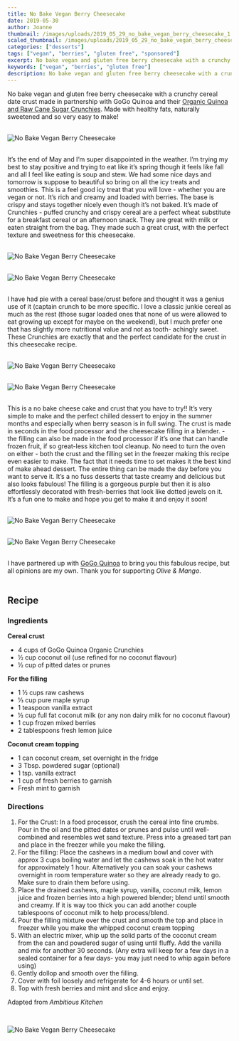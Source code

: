 ```yaml
---
title: No Bake Vegan Berry Cheesecake
date: 2019-05-30
author: Joanne
thumbnail: /images/uploads/2019_05_29_no_bake_vegan_berry_cheesecake_1.jpg
scaled_thumbnail: /images/uploads/2019_05_29_no_bake_vegan_berry_cheesecake_0.jpg
categories: ["desserts"]
tags: ["vegan", "berries", "gluten free", "sponsored"]
excerpt: No bake vegan and gluten free berry cheesecake with a crunchy cereal date crust 
keywords: ["vegan", "berries", "gluten free"]
description: No bake vegan and gluten free berry cheesecake with a crunchy cereal date crust 
---
```

 
No bake vegan and gluten free berry cheesecake with a crunchy cereal date crust made in partnership with GoGo Quinoa and their <span class="highlight"><a rel="nofollow" href="https://www.gogoquinoa.com/products/crunchies-original/">Organic Quinoa and Raw Cane Sugar Crunchies</a></span>. Made with healthy fats, naturally sweetened and so very easy to make!
</br>
</br>

![No Bake Vegan Berry Cheesecake](/images/uploads/2019_05_29_no_bake_vegan_berry_cheesecake_2.jpg)
</br>
</br>

It’s the end of May and I’m super disappointed in the weather. I’m trying my best to stay positive and trying to eat like it’s spring though it feels like fall and all I feel like eating is soup and stew. We had some nice days and tomorrow is suppose to beautiful so bring on all the icy treats and smoothies. This is a feel good icy treat that you will love - whether you are vegan or not. It’s rich and creamy and loaded with berries. The base is crispy and stays together nicely even though it’s not baked. It’s made of Crunchies - puffed crunchy and crispy cereal are a perfect wheat substitute for a breakfast cereal or an afternoon snack. They are great with milk or eaten straight from the bag. They made such a great crust, with the perfect texture and sweetness for this cheesecake. 
</br>
</br>

![No Bake Vegan Berry Cheesecake](/images/uploads/2019_05_29_no_bake_vegan_berry_cheesecake_3.jpg)
</br>
</br>

![No Bake Vegan Berry Cheesecake](/images/uploads/2019_05_29_no_bake_vegan_berry_cheesecake_4.jpg)
</br>
</br>

I have had pie with a cereal base/crust before and thought it was a genius use of it (captain crunch to be more specific.  I love a classic junkie cereal as much as the rest (those sugar loaded ones that none of us were allowed to eat growing up except for maybe on the weekend), but I much prefer one that has slightly more nutritional value and not as tooth- achingly sweet. These Crunchies are exactly that and the perfect candidate for the crust in this cheesecake recipe.
</br>
</br>

![No Bake Vegan Berry Cheesecake](/images/uploads/2019_05_29_no_bake_vegan_berry_cheesecake_5.jpg)
</br>
</br>

![No Bake Vegan Berry Cheesecake](/images/uploads/2019_05_29_no_bake_vegan_berry_cheesecake_6.jpg)
</br>
</br>

This is a no bake cheese cake and crust that you have to try!! It’s very simple to make and the perfect chilled dessert to enjoy in the summer months and especially when berry season is in full swing. The crust is made in seconds in the food processor and the cheesecake filling in a blender. - the filling can also be made in the food processor if it’s one that can handle frozen fruit, if so great-less kitchen tool cleanup. No need to turn the oven on either - both the crust and the filling set in the freezer making this recipe even easier to make.  The fact that it needs time to set makes it the best kind of make ahead dessert. The entire thing can be made the day before you want to serve it. It’s a no fuss desserts that taste creamy and delicious but also looks fabulous! The filling is a gorgeous purple but then it is also effortlessly decorated with fresh-berries that look like dotted jewels on it. It’s a fun one to make and hope you get to make it and  enjoy it soon!
</br>
</br>

![No Bake Vegan Berry Cheesecake](/images/uploads/2019_05_29_no_bake_vegan_berry_cheesecake_7.jpg)
</br>
</br>

![No Bake Vegan Berry Cheesecake](/images/uploads/2019_05_29_no_bake_vegan_berry_cheesecake_8.jpg)
</br>
</br>

I have partnered up with <span class="highlight"><a rel="nofollow" href="https://www.gogoquinoa.com">GoGo Quinoa</a></span> to bring you this fabulous recipe, but all opinions are my own. Thank you for supporting _Olive & Mango_.
</br>
</br>

## Recipe

### Ingredients

__Cereal crust__

* <span itemprop="ingredients"> 4 cups of GoGo Quinoa Organic Crunchies </span>
* <span itemprop="ingredients"> &frac12; cup coconut oil (use refined for no coconut flavour)</span>
* <span itemprop="ingredients"> &frac12; cup of pitted dates or prunes </span>

__For the filling__

* <span itemprop="ingredients"> 1 ½ cups raw cashews</span>
* <span itemprop="ingredients"> &frac13; cup pure maple syrup</span>
* <span itemprop="ingredients"> 1 teaspoon vanilla extract</span>
* <span itemprop="ingredients"> ½ cup full fat coconut milk (or any non dairy milk for no coconut flavour) </span>
* <span itemprop="ingredients"> 1 cup frozen mixed berries </span>
* <span itemprop="ingredients"> 2 tablespoons fresh lemon juice</span>

__Coconut cream topping__

* <span itemprop="ingredients"> 1 can coconut cream, set overnight in the fridge</span>
* <span itemprop="ingredients"> 3 Tbsp. powdered sugar (optional) </span>
* <span itemprop="ingredients"> 1 tsp. vanilla extract</span>
* <span itemprop="ingredients">1 cup of fresh berries to garnish </span>
* <span itemprop="ingredients">Fresh mint to garnish </span>

### Directions

1. For the Crust: In a food processor, crush the cereal into fine crumbs. Pour in the oil and the pitted dates or prunes and pulse until well-combined and resembles wet sand texture. Press into a greased tart pan and place in the freezer while you make the filling. 
2. For the filling: Place the cashews in a medium bowl and cover with approx 3 cups boiling water and let the cashews soak in the hot water for approximately 1 hour. Alternatively you can soak your cashews overnight in room temperature water so they are already ready to go. Make sure to drain them before using. 
3. Place the drained cashews, maple syrup, vanilla, coconut milk, lemon juice and frozen berries into a high powered blender; blend until smooth and creamy. If it is way too thick you can add another couple tablespoons of coconut milk to help process/blend. 
4. Pour the filling mixture over the crust and smooth the top and place in freezer while you make the whipped coconut cream topping 
5. With an electric mixer, whip up the solid parts of the coconut cream from the can and powdered sugar of using until fluffy. Add the vanilla and mix for another 30 seconds. (Any extra will keep for a few days in a sealed container for a few days- you may just need to whip again before using) 
6. Gently dollop and smooth over the filling.
7. Cover with foil loosely and refrigerate for 4-6 hours or until set.  
8. Top with fresh berries and mint and slice and enjoy.

Adapted from _Ambitious Kitchen_

</br>

![No Bake Vegan Berry Cheesecake](/images/uploads/2019_05_29_no_bake_vegan_berry_cheesecake_9.jpg)
